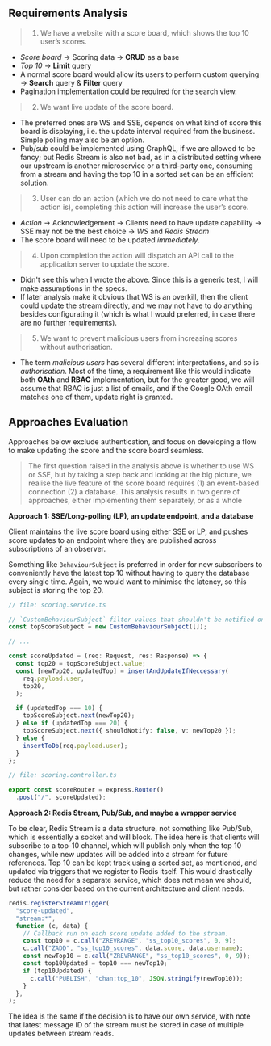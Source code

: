 ## Requirements Analysis

> 1. We have a website with a score board, which shows the top 10 user’s scores.

- _Score board_ -> Scoring data -> **CRUD** as a base
- _Top 10_ -> **Limit** query
- A normal score board would allow its users to perform custom querying ->
  **Search** query & **Filter** query
- Pagination implementation could be required for the search view.

> 2. We want live update of the score board.

- The preferred ones are WS and SSE, depends on what kind of score this board is
  displaying, i.e. the update interval required from the business. Simple
  polling may also be an option.
- Pub/sub could be implemented using GraphQL, if we are allowed to be fancy; but
  Redis Stream is also not bad, as in a distributed setting where our upstream
  is another microservice or a third-party one, consuming from a stream and
  having the top 10 in a sorted set can be an efficient solution.

> 3. User can do an action (which we do not need to care what the action is),
   > completing this action will increase the user’s score.

- _Action_ -> Acknowledgement -> Clients need to have update capability -> SSE
  may not be the best choice -> _WS_ and _Redis Stream_
- The score board will need to be updated _immediately_.

> 4. Upon completion the action will dispatch an API call to the application
   > server to update the score.

- Didn't see this when I wrote the above. Since this is a generic test, I will
  make assumptions in the specs.
- If later analysis make it obvious that WS is an overkill, then the client
  could update the stream directly, and we may not have to do anything besides
  configurating it (which is what I would preferred, in case there are no
  further requirements).

> 5. We want to prevent malicious users from increasing scores without
   > authorisation.

- The term _malicious users_ has several different interpretations, and so is
  _authorisation_. Most of the time, a requirement like this would indicate both
  **OAth** and **RBAC** implementation, but for the greater good, we will assume
  that RBAC is just a list of emails, and if the Google OAth email matches one
  of them, update right is granted.

## Approaches Evaluation

Approaches below exclude authentication, and focus on developing a flow to make
updating the score and the score board seamless.

> The first question raised in the analysis above is whether to use WS or SSE,
> but by taking a step back and looking at the big picture, we realise the live
> feature of the score board requires (1) an event-based connection (2) a
> database. This analysis results in two genre of approaches, either
> implementing them separately, or as a whole

**Approach 1: SSE/Long-polling (LP), an update endpoint, and a database**

Client maintains the live score board using either SSE or LP, and pushes score
updates to an endpoint where they are published across subscriptions of an
observer.

Something like `BehaviourSubject` is preferred in order for new subscribers to
conveniently have the latest top 10 without having to query the database every
single time. Again, we would want to minimise the latency, so this subject is
storing the top 20.

```ts
// file: scoring.service.ts

// `CustomBehaviourSubject` filter values that shouldn't be notified on the observer side.
const topScoreSubject = new CustomBehaviourSubject([]);

// ...

const scoreUpdated = (req: Request, res: Response) => {
  const top20 = topScoreSubject.value;
  const [newTop20, updatedTop] = insertAndUpdateIfNeccessary(
    req.payload.user,
    top20,
  );

  if (updatedTop === 10) {
    topScoreSubject.next(newTop20);
  } else if (updatedTop === 20) {
    topScoreSubject.next({ shouldNotify: false, v: newTop20 });
  } else {
    insertToDb(req.payload.user);
  }
};

// file: scoring.controller.ts

export const scoreRouter = express.Router()
  .post("/", scoreUpdated);
```

**Approach 2: Redis Stream, Pub/Sub, and maybe a wrapper service**

To be clear, Redis Stream is a data structure, not something like Pub/Sub, which
is essentially a socket and will block. The idea here is that clients will
subscribe to a top-10 channel, which will publish only when the top 10 changes,
while new updates will be added into a stream for future references. Top 10 can
be kept track using a sorted set, as mentioned, and updated via triggers that we
register to Redis itself. This would drastically reduce the need for a separate
service, which does not mean we should, but rather consider based on the current
architecture and client needs.

```js
redis.registerStreamTrigger(
  "score-updated",
  "stream:*",
  function (c, data) {
    // Callback run on each score update added to the stream.
    const top10 = c.call("ZREVRANGE", "ss_top10_scores", 0, 9);
    c.call("ZADD", "ss_top10_scores", data.score, data.username);
    const newTop10 = c.call("ZREVRANGE", "ss_top10_scores", 0, 9));
    const top10Updated = top10 === newTop10;
    if (top10Updated) {
      c.call("PUBLISH", "chan:top_10", JSON.stringify(newTop10));
    }
  },
);
```

The idea is the same if the decision is to have our own service, with note that
latest message ID of the stream must be stored in case of multiple updates
between stream reads.
